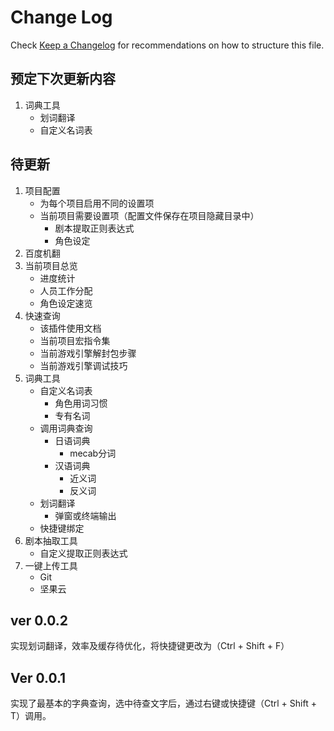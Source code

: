 # Change Log

Check [Keep a Changelog](http://keepachangelog.com/) for recommendations on how to structure this file.

## 预定下次更新内容

1. 词典工具
    * 划词翻译
    * 自定义名词表

## 待更新

1. 项目配置
    * 为每个项目启用不同的设置项
    * 当前项目需要设置项（配置文件保存在项目隐藏目录中）
        * 剧本提取正则表达式
        * 角色设定
2. 百度机翻
3. 当前项目总览
    * 进度统计
    * 人员工作分配
    * 角色设定速览
4. 快速查询
    * 该插件使用文档
    * 当前项目宏指令集
    * 当前游戏引擎解封包步骤
    * 当前游戏引擎调试技巧
5. 词典工具
    * 自定义名词表
        * 角色用词习惯
        * 专有名词
    * 调用词典查询
        * 日语词典
            * mecab分词
        * 汉语词典
            * 近义词
            * 反义词
    * 划词翻译
        * 弹窗或终端输出
    * 快捷键绑定
6. 剧本抽取工具
    * 自定义提取正则表达式
7. 一键上传工具
    * Git
    * 坚果云

## ver 0.0.2  

实现划词翻译，效率及缓存待优化，将快捷键更改为（Ctrl + Shift + F）

## Ver 0.0.1

实现了最基本的字典查询，选中待查文字后，通过右键或快捷键（Ctrl + Shift + T）调用。
